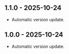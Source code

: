 
## 1.1.0 - 2025-10-24

- Automatic version update.

## 1.0.0 - 2025-10-24

- Automatic version update.
